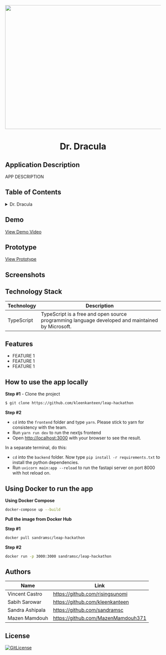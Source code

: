 <!-- Designed for LEAP24 hackathon 03.2024-->
<div id="header" align="center">
  <img src="https://lablab.ai/_next/image?url=https%3A%2F%2Fstorage.googleapis.com%2Flablab-static-eu%2Fimages%2Fevents%2Fclsvwsh8m000x3b6rhvbmf7cf%2Fundefined_imageLink_xbaa800rg.jpg&w=1080&q=75" width="1050" height="400"/>
</div>
  <h1 align="center">Dr. Dracula</h1>

## Application Description

APP DESCRIPTION

## Table of Contents

<details>
<summary>Dr. Dracula</summary>

- [Application Description](#application-description)
- [Table of Contents](#table-of-contents)
- [Demo](#demo)
- [Prototype](#prototype)
- [Screenshots](#screenshots)
- [Technology Stack](#technology-stack)
- [Features](#features)
- [How to use the app locally](#how-to-use-the-app)
- [Using Docker to run the app](#using-docker-to-run-the-app)
- [Authors](#authors)
- [License](#license)

</details>
 
## Demo

[View Demo Video](https://link.com)

## Prototype

[View Prototype](https://link.com)

## Screenshots


## Technology Stack

| Technology                                                    | Description                                                          |
| ------------------------------------------------------------- | -------------------------------------------------------------------- |
| TypeScript                                                      | TypeScript is a free and open source programming language developed and maintained by Microsoft. |



## Features

- FEATURE 1
- FEATURE 1
- FEATURE 1

## How to use the app locally

**Step #1** - Clone the project

```bash
$ git clone https://github.com/kleenkanteen/leap-hackathon
```

**Step #2**

- `cd` into the `frontend` folder and type `yarn`. Please stick to yarn for consistency with the team.
- Run `yarn run dev` to run the nextjs frontend
- Open [http://localhost:3000](http://localhost:3000) with your browser to see the result.

In a separate terminal, do this:
- `cd` into the `backend` folder. Now type `pip install -r requirements.txt` to install the python dependencies.
- Run `uvicorn main:app --reload` to run the fastapi server on port 8000 with hot reload on.


## Using Docker to run the app

**Using Docker Compose**

```bash
docker-compose up --build
```

**Pull the image from Docker Hub**

**Step #1**

```bash
docker pull sandramsc/leap-hackathon
```

**Step #2**
```bash
docker run -p 3000:3000 sandramsc/leap-hackathon
```


## Authors

| Name            | Link                                   |
| --------------- | -------------------------------------- |
| Vincent Castro | https://github.com/risingsunomi |
| Sabih Sarowar | https://github.com/kleenkanteen |
| Sandra Ashipala | https://github.com/sandramsc |
| Mazen Mamdouh | https://github.com/MazenMamdouh371 |


## License

[![GitLicense](https://img.shields.io/badge/License-MIT-lime.svg)](https://github.com/sandramsc/leap-hackathon/blob/master/LICENSE)
